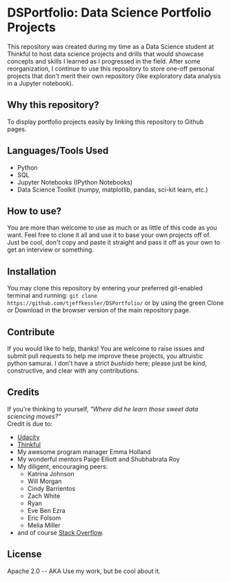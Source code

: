 # DSPortfolio: Data Science Portfolio Projects

This repository was created during my time as a Data Science student at Thinkful to host data science projects and drills that would showcase concepts and skills I learned as I progressed in the field. After some reorganization, I continue to use this repository to store one-off personal projects that don't merit their own repository (like exploratory data analysis in a Jupyter notebook).

## Why this repository?

To display portfolio projects easily by linking this repository to Github pages.

## Languages/Tools Used

- Python
- SQL
- Jupyter Notebooks (IPython Notebooks)
- Data Science Toolkit (numpy, matplotlib, pandas, sci-kit learn, etc.) 

## How to use?

You are more than welcome to use as much or as little of this code as you want. Feel free to clone it all and use it to base your own projects off of. Just be cool, don't copy and paste it straight and pass it off as your own to get an interview or something.

## Installation

You may clone this repository by entering your preferred git-enabled terminal and running:
`git clone https://github.com/tjeffkessler/DSPortfolio/`
or by using the green Clone or Download in the browser version of the main repository page. 

## Contribute

If you would like to help, thanks! You are welcome to raise issues and submit pull requests to help me improve these projects, you altruistic python samurai. I don't have a strict *bushido* here; please just be kind, constructive, and clear with any contributions.

## Credits
If you're thinking to yourself, *"Where did he learn those sweet data sciencing moves?"*    
Credit is due to: 
- [Udacity](https://www.udacity.com/)
- [Thinkful](https://www.thinkful.com/)
- My awesome program manager Emma Holland
- My wonderful mentors Paige Elliott and Shubhabrata Roy
- My diligent, encouraging peers:
    - Katrina Johnson 
    - Will Morgan 
    - Cindy Barrientos 
    - Zach White 
    - Ryan 
    - Eve Ben Ezra
    - Eric Folsom
    - Melia Miller 
- and of course [Stack Overflow](https://stackoverflow.com/).

## License
Apache 2.0 -- AKA Use my work, but be cool about it.
